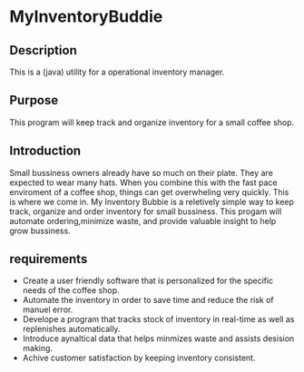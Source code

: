 # MyInventoryBuddie

## Description 
This is a (java) utility for a operational inventory manager.

## Purpose
This program will keep track and organize inventory for a small coffee shop.

## Introduction
Small bussiness owners already have so much on their plate. They are expected to wear many hats. When you combine this with the fast pace enviroment of a coffee shop, things can get overwheling very quickly. This is where we come in. My Inventory Bubbie is a reletively simple way to keep track, organize and order inventory for small bussiness. This progam will automate ordering,minimize waste, and provide valuable insight to help grow bussiness.

## requirements
  - Create a user friendly software that is personalized for the specific needs of the coffee shop.
  - Automate the inventory in order to save time and reduce the risk of manuel error.
  - Develope a program that tracks stock of inventory in real-time as well as replenishes automatically.
  - Introduce aynaltical data that helps minmizes waste and assists desision making.
  - Achive customer satisfaction by keeping inventory consistent.
